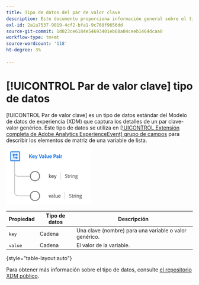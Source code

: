 ```yaml
---
title: Tipo de datos del par de valor clave
description: Este documento proporciona información general sobre el tipo de datos del modelo de datos de experiencia (XDM) de par de valores clave.
exl-id: 2a1a7537-9019-4cf2-bfa1-9c760f9656dd
source-git-commit: 1d023ce6184e54693401eb68a04ceeb1464dcaa0
workflow-type: tm+mt
source-wordcount: '118'
ht-degree: 3%

---
```


# [!UICONTROL Par de valor clave] tipo de datos

[!UICONTROL Par de valor clave] es un tipo de datos estándar del Modelo de datos de experiencia (XDM) que captura los detalles de un par clave-valor genérico. Este tipo de datos se utiliza en [[!UICONTROL Extensión completa de Adobe Analytics ExperienceEvent] grupo de campos](../field-groups/event/analytics-full-extension.md) para describir los elementos de matriz de una variable de lista.

![Estructura del par de valores clave](../images/data-types/key-value-pair.png)

| Propiedad | Tipo de datos | Descripción |
| --- | --- | --- |
| `key` | Cadena | Una clave (nombre) para una variable o valor genérico. |
| `value` | Cadena | El valor de la variable. |

{style="table-layout:auto"}

Para obtener más información sobre el tipo de datos, consulte [el repositorio XDM público](https://github.com/adobe/xdm/blob/master/extensions/adobe/experience/analytics/keyvalue.schema.json).
